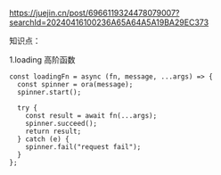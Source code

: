https://juejin.cn/post/6966119324478079007?searchId=20240416100236A65A64A5A19BA29EC373

知识点：

1.loading 高阶函数

```
const loadingFn = async (fn, message, ...args) => {
  const spinner = ora(message);
  spinner.start();

  try {
    const result = await fn(...args);
    spinner.succeed();
    return result;
  } catch (e) {
    spinner.fail("request fail");
  }
};
```
